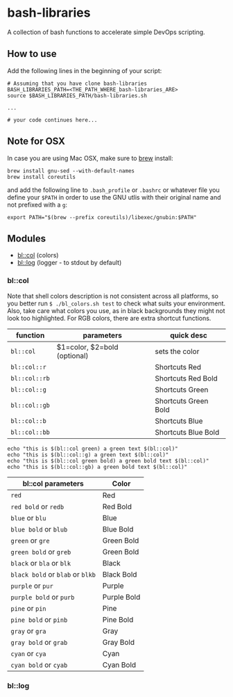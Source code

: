 # bash-libraries

A collection of bash functions to accelerate simple DevOps scripting.

## How to use

Add the following lines in the beginning of your script:

```shell
# Assuming that you have clone bash-libraries
BASH_LIBRARIES_PATH=<THE_PATH_WHERE_bash-libraries_ARE>
source $BASH_LIBRARIES_PATH/bash-libraries.sh

...

# your code continues here...

```

## Note for OSX

In case you are using Mac OSX, make sure to [brew](https://brew.sh/) install:

```shell
brew install gnu-sed --with-default-names
brew install coreutils
```

and add the following line to `.bash_profile` or `.bashrc` or whatever file you define your `$PATH` in order to use the GNU utlis with their original name and not prefixed with a `g`:

```shell
export PATH="$(brew --prefix coreutils)/libexec/gnubin:$PATH"
```

## Modules

- [bl::col](#bl_col) (colors)
- [bl::log](#bl_log) (logger - to stdout by default)

### <a name="bl_col"></a>bl::col

Note that shell colors description is not consistent across all platforms, so you better run `$ ./bl_colors.sh test` to check what suits your environment.
Also, take care what colors you use, as in black backgrounds they might not look too highlighted.
For RGB colors, there are extra shortcut functions.

function|parameters|quick desc
---|---|---
`bl::col`  |  \$1=color, \$2=bold (optional) | sets the color
`bl::col::r`||Shortcuts Red
`bl::col::rb`||Shortcuts Red Bold
`bl::col::g`||Shortcuts Green
`bl::col::gb`||Shortcuts Green Bold
`bl::col::b`||Shortcuts Blue
`bl::col::bb`||Shortcuts Blue Bold 

```shell
echo "this is $(bl::col green) a green text $(bl::col)"
echo "this is $(bl::col::g) a green text $(bl::col)"
echo "this is $(bl::col green bold) a green bold text $(bl::col)"
echo "this is $(bl::col::gb) a green bold text $(bl::col)"
```

bl::col parameters|Color
---|---
`red`|Red
`red bold` or `redb`|Red Bold
`blue` or `blu`|Blue
`blue bold` or `blub`|Blue Bold
`green` or `gre`|Green Bold
`green bold` or `greb`|Green Bold
`black` or `bla` or `blk`|Black
`black bold` or `blab` or `blkb`|Black Bold
`purple` or `pur`|Purple
`purple bold` or `purb`|Purple Bold
`pine` or `pin`|Pine
`pine bold` or `pinb`|Pine Bold
`gray` or `gra`|Gray
`gray bold` or `grab`|Gray Bold
`cyan` or `cya`|Cyan
`cyan bold` or `cyab`|Cyan Bold



### <a name="bl_log"></a>bl::log
